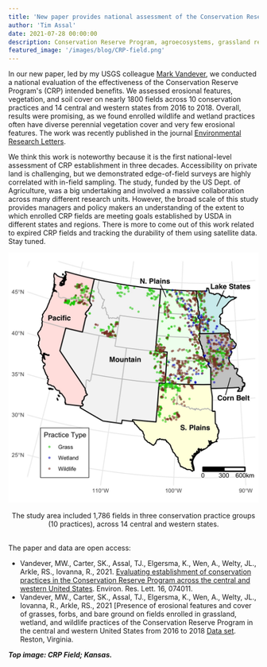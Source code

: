 ```yaml
---
title: 'New paper provides national assessment of the Conservation Reserve Program'
author: 'Tim Assal'
date: 2021-07-28 00:00:00
description: Conservation Reserve Program, agroecosystems, grassland restoration, science communication, lay summary
featured_image: '/images/blog/CRP-field.png'
---
```


In our new paper, led by my USGS colleague [Mark Vandever](https://www.usgs.gov/staff-profiles/mark-vandever?qt-staff_profile_science_products=0#qt-staff_profile_science_products), we conducted a national evaluation of the effectiveness of the Conservation Reserve Program's (CRP) intended benefits. We assessed erosional features, vegetation, and soil cover on nearly 1800 fields across 10 conservation practices and 14 central and western states from 2016 to 2018. Overall, results were promising, as we found enrolled wildlife and wetland practices often have diverse perennial vegetation cover and very few erosional features. The work was recently published in the journal [Environmental Research Letters](https://iopscience.iop.org/article/10.1088/1748-9326/ac06f8/meta).

We think this work is noteworthy because it is the first national-level assessment of CRP establishment in three decades. Accessibility on private land is challenging, but we demonstrated edge-of-field surveys are highly correlated with in-field sampling. The study, funded by the US Dept. of Agriculture, was a big undertaking and involved a massive collaboration across many different research units. However, the broad scale of this study provides managers and policy makers an understanding of the extent to which enrolled CRP fields are meeting goals established by USDA in different states and regions. There is more to come out of this work related to expired CRP fields and tracking the durability of them using satellite data. Stay tuned.  

<p align="center">
  <img alt="compliance-figure" src="/images/blog/compliance_manuscript_figure1.jpg">
</p> 
<center>The study area included 1,786 fields in three conservation practice groups (10 practices), across 14 central and western states.</center>
<br>

The paper and data are open access:
- Vandever, MW., Carter, SK., Assal, TJ., Elgersma, K., Wen, A., Welty, JL., Arkle, RS., Iovanna, R., 2021. [Evaluating establishment of conservation practices in the Conservation Reserve Program across the central and western United States](https://iopscience.iop.org/article/10.1088/1748-9326/ac06f8/meta). Environ. Res. Lett. 16, 074011. 
- Vandever, MW., Carter, SK., Assal, TJ., Elgersma, K., Wen, A., Welty, JL., Iovanna, R., Arkle, RS., 2021 [Presence of erosional features and cover of grasses, forbs, and bare ground on fields enrolled in grassland, wetland, and wildlife practices of the Conservation Reserve Program in the central and western United States from 2016 to 2018 [Data set](https://data.usgs.gov/datacatalog/data/USGS:5fa310dcd34e198cb7960c30). Reston, Virginia. 

***Top image: CRP Field; Kansas.***  

